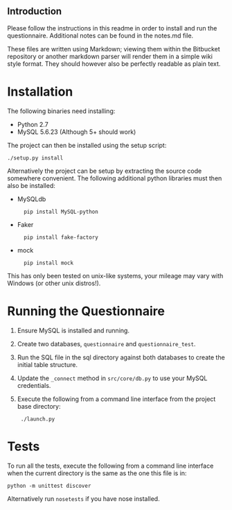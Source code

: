 Introduction
------------

Please follow the instructions in this readme in order to install and run the questionnaire. Additional notes can be 
found in the notes.md file.

These files are written using Markdown; viewing them within the Bitbucket repository or another markdown parser will 
render them in a simple wiki style format. They should however also be perfectly readable as plain text.

Installation
============

The following binaries need installing:

* Python 2.7
* MySQL 5.6.23 (Although 5+ should work)

The project can then be installed using the setup script:

	./setup.py install
	
Alternatively the project can be setup by extracting the source code somewhere convenient. The following additional 
python libraries must then also be installed:

* MySQLdb

		pip install MySQL-python

* Faker 
		
		pip install fake-factory

* mock 
		
		pip install mock
		
This has only been tested on unix-like systems, your mileage may vary with Windows (or other unix distros!).

Running the Questionnaire
=========================

1. Ensure MySQL is installed and running. 
2. Create two databases, `questionnaire` and `questionnaire_test`.
3. Run the SQL file in the sql directory against both databases to create the initial table structure.
4. Update the `_connect` method in `src/core/db.py` to use your MySQL credentials.
5. Execute the following from a command line interface from the project base directory:

		./launch.py

Tests
=====

To run all the tests, execute the following from a command line interface when the
current directory is the same as the one this file is in:

	python -m unittest discover

Alternatively run `nosetests` if you have nose installed.
